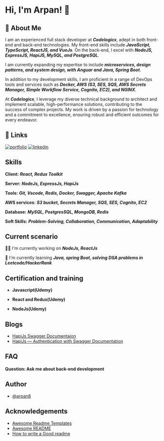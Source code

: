 <!-- ## Hi there 👋 -->

<!--
**arpan8/arpan8** is a ✨ _special_ ✨ repository because its `README.md` (this file) appears on your GitHub profile.

Here are some ideas to get you started:

- 🔭 I’m currently working on ...
- 🌱 I’m currently learning ...
- 👯 I’m looking to collaborate on ...
- 🤔 I’m looking for help with ...
- 💬 Ask me about ...
- 📫 How to reach me: ...
- 😄 Pronouns: ...
- ⚡ Fun fact: ...
-->


# Hi, I'm Arpan! 👋


## 🚀 About Me
I am an experienced full stack developer at ***Codelogicx***, adept in both front-end and back-end technologies. My front-end skills include ***JavaScript, TypeScript, ReactJS, and VueJs***. On the back-end, I excel with ***NodeJS, ExpressJS, HapiJS, MySQL, and PostgreSQL***.

I am currently expanding my expertise to include ***microservices, design patterns, and system design, with Anguar and Java, Spring Boot***.

In addition to my development skills, I am proficient in a range of DevOps tools and services such as ***Docker, AWS (S3, SES, SQS, AWS Secrets Manager, Simple Workflow Service, Cognito, EC2), and NGINX***.

At ***Codelogicx***, I leverage my diverse technical background to architect and implement scalable, high-performance solutions, contributing to the success of complex projects. My work is driven by a passion for technology and a commitment to excellence, ensuring robust and efficient outcomes for every endeavor.

## 🔗 Links
[![portfolio](https://img.shields.io/badge/my_portfolio-000?style=for-the-badge&logo=ko-fi&logoColor=white)](https://arpan8.github.io/)
[![linkedin](https://img.shields.io/badge/linkedin-0A66C2?style=for-the-badge&logo=linkedin&logoColor=white)](https://www.linkedin.com/in/arpan-maji-59579b147/)

## Skills

**Client:** ***React, Redux Toolkit***

**Server:** ***NodeJs, ExpressJs, HapiJs***

**Tools:** ***Git, Vscode, Redis, Docker, Swagger, Apache Kafka***

**AWS services:**  ***S3 bucket, Secrets Manager, SQS, SES, Cognito, EC2***

**Database:** ***MySQL, PostgresSQL, MongoDB, Redis***

**Soft Skills:** ***Problem-Solving, Collaboration, Communication, Adaptability***

## Current scenario
👩‍💻 I'm currently working on ***NodeJs, ReactJs***

🧠 I'm currently learning ***Java, spring Boot, solving DSA problems in Leetcode/HackerRank***

## Certification and training

- **Javascript(Udemy)**

- **React and Redux(Udemy)**

- **NodeJs(Udemy)**

## Blogs

- [HapiJs Swagger Documentaion](https://medium.com/@arpanmajibally/hapi-js-swagger-documentation-4a94376ae665)
- [HapiJs — Authentication with Swagger Documentation](https://medium.com/@arpanmajibally/hapi-js-authentication-with-swagger-documentation-3fe916e24280)

## FAQ

#### Question: Ask me about back-end development

## Author

- [@arpan8](https://www.github.com/arpan8)


## Acknowledgements

 - [Awesome Readme Templates](https://awesomeopensource.com/project/elangosundar/awesome-README-templates)
 - [Awesome README](https://github.com/matiassingers/awesome-readme)
 - [How to write a Good readme](https://bulldogjob.com/news/449-how-to-write-a-good-readme-for-your-github-project)
